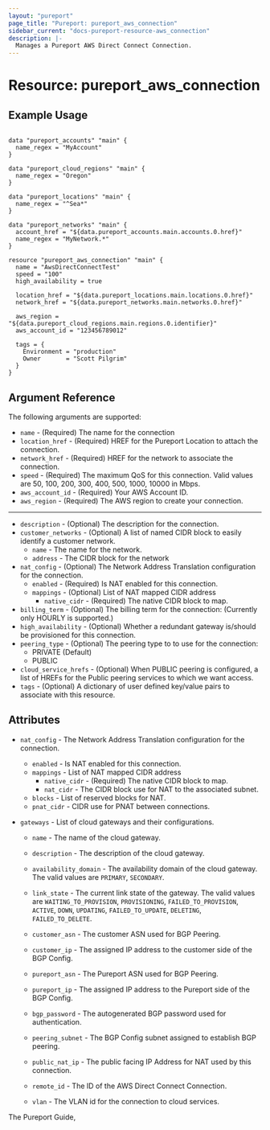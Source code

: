 ```yaml
---
layout: "pureport"
page_title: "Pureport: pureport_aws_connection"
sidebar_current: "docs-pureport-resource-aws_connection"
description: |-
  Manages a Pureport AWS Direct Connect Connection.
---
```


# Resource: pureport\_aws\_connection

## Example Usage

```hcl

data "pureport_accounts" "main" {
  name_regex = "MyAccount"
}

data "pureport_cloud_regions" "main" {
  name_regex = "Oregon"
}

data "pureport_locations" "main" {
  name_regex = "^Sea*"
}

data "pureport_networks" "main" {
  account_href = "${data.pureport_accounts.main.accounts.0.href}"
  name_regex = "MyNetwork.*"
}

resource "pureport_aws_connection" "main" {
  name = "AwsDirectConnectTest"
  speed = "100"
  high_availability = true

  location_href = "${data.pureport_locations.main.locations.0.href}"
  network_href = "${data.pureport_networks.main.networks.0.href}"

  aws_region = "${data.pureport_cloud_regions.main.regions.0.identifier}"
  aws_account_id = "123456789012"

  tags = {
    Environment = "production"
    Owner       = "Scott Pilgrim"
  }
}
```

## Argument Reference

The following arguments are supported:

* `name` - (Required) The name for the connection
* `location_href` - (Required) HREF for the Pureport Location to attach the connection.
* `network_href` - (Required) HREF for the network to associate the connection.
* `speed` - (Required) The maximum QoS for this connection. Valid values are 50, 100, 200, 300, 400, 500, 1000, 10000 in Mbps.
* `aws_account_id` - (Required) Your AWS Account ID.
* `aws_region` - (Required) The AWS region to create your connection.

- - -
* `description` - (Optional) The description for the connection.
* `customer_networks` - (Optional) A list of named CIDR block to easily identify a customer network.
    * `name` - The name for the network.
    * `address` - The CIDR block for the network
* `nat_config` - (Optional) The Network Address Translation configuration for the connection.
    * `enabled` - (Required) Is NAT enabled for this connection.
    * `mappings` - (Optional) List of NAT mapped CIDR address
        * `native_cidr` - (Required) The native CIDR block to map.
* `billing_term` - (Optional) The billing term for the connection: (Currently only HOURLY is supported.)
* `high_availability` - (Optional) Whether a redundant gateway is/should be provisioned for this connection.
* `peering_type` - (Optional) The peering type to to use for the connection:
    * PRIVATE (Default)
    * PUBLIC
* `cloud_service_hrefs` - (Optional) When PUBLIC peering is configured, a list of HREFs for the Public peering services to which we want access.
* `tags` - (Optional) A dictionary of user defined key/value pairs to associate with this resource.

## Attributes

* `nat_config` - The Network Address Translation configuration for the connection.
    * `enabled` - Is NAT enabled for this connection.
    * `mappings` - List of NAT mapped CIDR address
        * `native_cidr` - (Required) The native CIDR block to map.
        * `nat_cidr` - The CIDR block use for NAT to the associated subnet.
    * `blocks` - List of reserved blocks for NAT.
    * `pnat_cidr` - CIDR use for PNAT between connections.

* `gateways` - List of cloud gateways and their configurations.

    * `name` - The name of the cloud gateway.

    * `description` - The description of the cloud gateway.

    * `availability_domain` - The availability domain of the cloud gateway. The valid values are `PRIMARY`, `SECONDARY`.

    * `link_state` - The current link state of the gateway. The valid values are `WAITING_TO_PROVISION`, `PROVISIONING`, `FAILED_TO_PROVISION`, `ACTIVE`, `DOWN`, `UPDATING`, `FAILED_TO_UPDATE`, `DELETING`, `FAILED_TO_DELETE`.

    * `customer_asn` - The customer ASN used for BGP Peering.

    * `customer_ip` - The assigned IP address to the customer side of the BGP Config.

    * `pureport_asn` - The Pureport ASN used for BGP Peering.

    * `pureport_ip` -  The assigned IP address to the Pureport side of the BGP Config.

    * `bgp_password` - The autogenerated BGP password used for authentication.

    * `peering_subnet` - The BGP Config subnet assigned to establish BGP peering.

    * `public_nat_ip` - The public facing IP Address for NAT used by this connection.

    * `remote_id` - The ID of the AWS Direct Connect Connection.

    * `vlan` - The VLAN id for the connection to cloud services.

The Pureport Guide, []()
